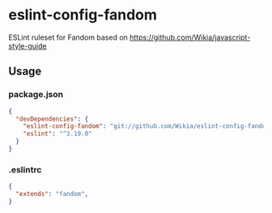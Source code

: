 # eslint-config-fandom
ESLint ruleset for Fandom based on https://github.com/Wikia/javascript-style-guide

## Usage

### package.json
```json
{
  "devDependencies": {
    "eslint-config-fandom": "git://github.com/Wikia/eslint-config-fandom.git#1.0.0",
    "eslint": "^3.19.0"
  }
}
```

### .eslintrc
```json
{
  "extends": "fandom",
}
```
